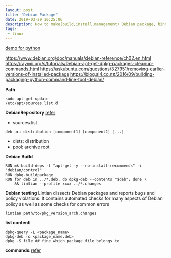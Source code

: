 ```yaml
---
layout: post
title: "Debian Package"
date: 2019-03-29 10:25:06
description: How to make(build,install,management) Debian package, binoic
tags:
 - linux
---
```


[demo for python](http://fosshelp.blogspot.com/2014/04/how-to-create-debian-package-for-python.html)



https://www.debian.org/doc/manuals/debian-reference/ch02.en.html
https://raymii.org/s/tutorials/Debian-apt-get-dpkg-packages-cleanup-commands.html
https://askubuntu.com/questions/327951/removing-earlier-versions-of-installed-package
https://blog.al4.co.nz/2016/09/building-packaging-python-command-line-tool-debian/

**Path**
```
sudo apt-get update
/etc/apt/sources.list.d
```

**DebianRepository**
[refer](https://wiki.debian.org/DebianRepository/Format)
- sources.list
```
deb uri distribution [component1] [component2] [...]
```
- dists:  distribution 
- pool: archive root

**Debian Build**

```
RUN mk-build-deps -t "apt-get -y --no-install-recommends" -i "debian/control"
RUN dpkg-buildpackage
RUN for deb in ../*.deb; do dpkg-deb --contents "$deb"; done \
    && lintian --profile xxxx ../*.changes
```

**Debian testing**
Lintian dissects Debian packages and reports bugs and policy violations. It contains automated checks for many aspects of Debian policy as well as some checks for common errors
```
lintian path/to/pkg_version_arch.changes
```

**list content**
```
dpkg-query -L <package_name>
dpkg-deb -c <package_name.deb>
dpkg -S file ## fine which package file belongs to 
```
**commands**
[refer](https://wiki.debian.org/DebianPackageManagement)
